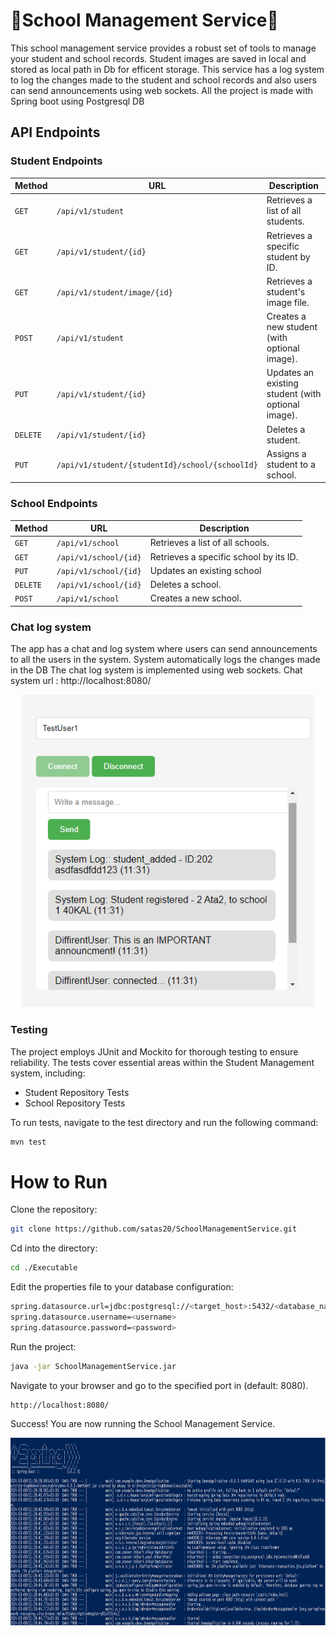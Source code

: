 # 🏫School Management Service🏫
This school management service provides a robust set of tools to manage your student and school records. Student images are saved in local and stored as local path in Db for efficent storage.
This service has a log system to log the changes made to the student and school records and also users can send announcements using web sockets.  All the project is made with Spring boot using Postgresql DB

## API Endpoints

### Student Endpoints
| Method | URL | Description |
|---|---|---|
| `GET` | `/api/v1/student` | Retrieves a list of all students. |
| `GET` | `/api/v1/student/{id}` | Retrieves a specific student by ID. |
| `GET` | `/api/v1/student/image/{id}` | Retrieves a student's image file. |
| `POST` | `/api/v1/student` | Creates a new student (with optional image). |
| `PUT` | `/api/v1/student/{id}` | Updates an existing student (with optional image). |
| `DELETE` | `/api/v1/student/{id}` | Deletes a student. |
| `PUT` | `/api/v1/student/{studentId}/school/{schoolId}` | Assigns a student to a school. |

### School Endpoints

| Method | URL                   | Description                            |
|---|-----------------------|----------------------------------------|
| `GET` | `/api/v1/school`      | Retrieves a list of all schools.       |
| `GET` | `/api/v1/school/{id}` | Retrieves a specific school by its ID. |
| `PUT` | `/api/v1/school/{id}` | Updates an existing school             |
| `DELETE` | `/api/v1/school/{id}` | Deletes a school.                      |
| `POST` | `/api/v1/school` | Creates a new school.                  |


### Chat log system
 The app has a chat and log system where users can send   announcements to all the users in the system. 
  System automatically logs the changes made in the DB The chat log system is implemented using web sockets. Chat system url : http://localhost:8080/




<p align="center">
  
  <img src="Media/ChatLog.png" height= "500"> 
  
</p>

### Testing
The project employs JUnit and Mockito for thorough testing to ensure reliability. The tests cover essential areas within the Student Management system, including:
- Student Repository Tests
- School Repository Tests

To run tests, navigate to the test directory and run the following command:
```bash
mvn test
```

# How to Run
Clone the repository:
```bash
git clone https://github.com/satas20/SchoolManagementService.git
```
Cd into the directory:
```bash
cd ./Executable
```

Edit the properties file to your database configuration:
```bash
spring.datasource.url=jdbc:postgresql://<target_host>:5432/<database_name>
spring.datasource.username=<username>
spring.datasource.password=<password>
```

Run the project:
```bash
java -jar SchoolManagementService.jar
```
Navigate to your browser and go to the specified port in (default: 8080).
```
http://localhost:8080/
```
Success! You are now running the School Management Service.


<p align="center">
  <img src="Media/Console.png" height= "300">
</p>

